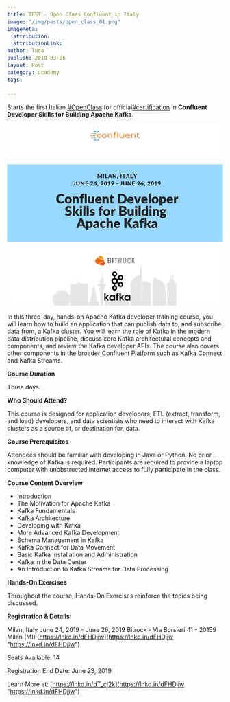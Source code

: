 ```yaml
---
title: TEST - Open Class Confluent in Italy
image: "/img/posts/open_class_01.png"
imageMeta:
  attribution: 
  attributionLink: 
author: luca
publish: 2019-03-06
layout: Post
category: academy
tags: 

---
```

Starts the first Italian [#OpenClass](https://www.linkedin.com/feed/hashtag/?keywords=%23OpenClass) for official[#certification](https://www.linkedin.com/feed/hashtag/?keywords=%23certification) in **Confluent Developer Skills for Building Apache Kafka**.

<!-- more -->

![/img/open_class_01.png](/img/open_class_01.png)


In this three-day, hands-on Apache Kafka developer training course, you will learn how to build an application that can publish data to, and subscribe data from, a Kafka cluster. You will learn the role of Kafka in the modern data distribution pipeline, discuss core Kafka architectural concepts and components, and review the Kafka developer APIs. The course also covers other components in the broader Confluent Platform such as Kafka Connect and Kafka Streams.

**Course Duration** 

Three days.

**Who Should Attend?**

This course is designed for application developers, ETL (extract, transform, and load) developers, and data scientists who need to interact with Kafka clusters as a source of, or destination for, data.

**Course Prerequisites** 

Attendees should be familiar with developing in Java or Python. No prior knowledge of Kafka is required. Participants are required to provide a laptop computer with unobstructed internet access to fully participate in the class.

**Course Content Overview** 

* Introduction
* The Motivation for Apache Kafka
* Kafka Fundamentals
* Kafka Architecture
* Developing with Kafka
* More Advanced Kafka Development
* Schema Management in Kafka
* Kafka Connect for Data Movement
* Basic Kafka Installation and Administration
* Kafka in the Data Center
* An Introduction to Kafka Streams for Data Processing

**Hands-On Exercises** 

Throughout the course, Hands-On Exercises reinforce the topics being discussed.

**Registration & Details:** 

Milan, Italy June 24, 2019 - June 26, 2019 Bitrock - Via Borsieri 41 - 20159 Milan (MI) [https://lnkd.in/dFHDjjw](https://lnkd.in/dFHDjjw "https://lnkd.in/dFHDjjw")

Seats Available: 14

Registration End Date: June 23, 2019

Learn More at: [https://lnkd.in/dT_cj2k](https://lnkd.in/dFHDjjw "https://lnkd.in/dFHDjjw")